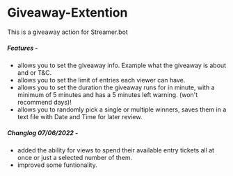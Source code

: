 # Giveaway-Extention
 This is a giveaway action for Streamer.bot

##### Features - 
* allows you to set the giveaway info. Example what the giveaway is about and or T&C. 
* allows you to set the limit of entries each viewer can have.
* allows you to set the duration the giveaway runs for in minute, with a minimum of 5 minutes and has a 5 minutes left warning. (won't recommend days)!
* allows you to randomly pick a single or multiple winners, saves them in a text file with Date and Time for later review.

##### Changlog 07/06/2022 -
+ added the ability for views to spend their available entry tickets all at once or just a selected number of them.
+ improved some funtionality.